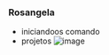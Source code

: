 ### Rosangela
- iniciandoos comando
- projetos
![image](https://github.com/user-attachments/assets/33d9d8ce-6e00-4405-a1a7-f36558a7d4c2)

